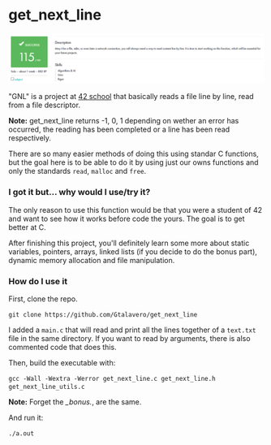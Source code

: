 # get_next_line

![MARK](https://raw.githubusercontent.com/Gtalavero/get_next_line/master/assets/success115.PNG)

"GNL" is a project at [42 school][1] that basically reads a file line by line, read from a file descriptor.

**Note:** get_next_line returns -1, 0, 1 depending on wether an error has occurred, the reading has been completed or a line has been read respectively.

There are so many easier methods of doing this using standar C functions, but the goal here is to be able to do it by using just our owns functions and only the standards `read`, `malloc` and `free`.

### I got it but... why would I use/try it?
The only reason to use this function would be that you were a student of 42 and want to see how it works before code the yours. The goal is to get better at C.

After finishing this project, you'll definitely learn some more about static variables, pointers, arrays, linked lists (if you decide to do the bonus part), dynamic memory allocation and file manipulation.

### How do I use it
First, clone the repo.

	git clone https://github.com/Gtalavero/get_next_line

I added a `main.c` that will read and print all the lines together of a `text.txt` file in the same directory. If you want to read by arguments, there is also commented code that does this.

Then, build the executable with:

	gcc -Wall -Wextra -Werror get_next_line.c get_next_line.h get_next_line_utils.c

**Note:** Forget the *_bonus.*, are the same.

And run it:

	./a.out

[1]: https://www.42madrid.com/ "42 Madrid"

